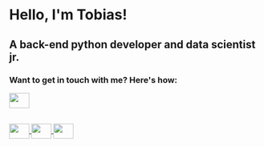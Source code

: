 <h1 alight="center">Hello, I'm Tobias!</h1>
<h2 alight="center">A back-end python developer and data scientist jr.</h2>

  
  
<h3 alight="left">Want to get in touch with me? Here's how:</h3>
<p>
  <a href="https://www.linkedin.com/in/tobias-sirianni/" target="blank"><img align= "center" height="30" width="40" src="https://cdn.jsdelivr.net/gh/devicons/devicon/icons/linkedin/linkedin-original.svg" />
</p>
  <div style="display: inline_block"><br>  
  <img align= "center" height="30" width="40" src="https://cdn.jsdelivr.net/gh/devicons/devicon/icons/git/git-original.svg" />
  <img align= "center" height="30" width="40" src="https://cdn.jsdelivr.net/gh/devicons/devicon/icons/python/python-original.svg" />
  <img align= "center" height="30" width="40" src="https://cdn.jsdelivr.net/gh/devicons/devicon/icons/vscode/vscode-original.svg" />
</div>
